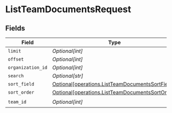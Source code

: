 # ListTeamDocumentsRequest


## Fields

| Field                                                                                                        | Type                                                                                                         | Required                                                                                                     | Description                                                                                                  |
| ------------------------------------------------------------------------------------------------------------ | ------------------------------------------------------------------------------------------------------------ | ------------------------------------------------------------------------------------------------------------ | ------------------------------------------------------------------------------------------------------------ |
| `limit`                                                                                                      | *Optional[int]*                                                                                              | :heavy_minus_sign:                                                                                           | N/A                                                                                                          |
| `offset`                                                                                                     | *Optional[int]*                                                                                              | :heavy_minus_sign:                                                                                           | N/A                                                                                                          |
| `organization_id`                                                                                            | *Optional[int]*                                                                                              | :heavy_minus_sign:                                                                                           | N/A                                                                                                          |
| `search`                                                                                                     | *Optional[str]*                                                                                              | :heavy_minus_sign:                                                                                           | N/A                                                                                                          |
| `sort_field`                                                                                                 | [Optional[operations.ListTeamDocumentsSortField]](undefined/models/operations/listteamdocumentssortfield.md) | :heavy_minus_sign:                                                                                           | N/A                                                                                                          |
| `sort_order`                                                                                                 | [Optional[operations.ListTeamDocumentsSortOrder]](undefined/models/operations/listteamdocumentssortorder.md) | :heavy_minus_sign:                                                                                           | N/A                                                                                                          |
| `team_id`                                                                                                    | *Optional[int]*                                                                                              | :heavy_check_mark:                                                                                           | N/A                                                                                                          |